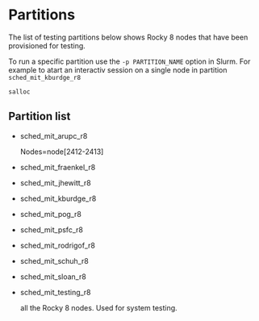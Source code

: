 # Partitions

The list of testing partitions below shows Rocky 8 nodes that have been provisioned for testing. 

To run a specific partition use the `-p PARTITION_NAME` option in Slurm. For example to atart an interactiv session on a single node in partition `sched_mit_kburdge_r8`

   ```
   salloc
   ```

## Partition list

* sched_mit_arupc_r8

    Nodes=node[2412-2413]


* sched_mit_fraenkel_r8



* sched_mit_jhewitt_r8


* sched_mit_kburdge_r8
   


* sched_mit_pog_r8


* sched_mit_psfc_r8


* sched_mit_rodrigof_r8


* sched_mit_schuh_r8


* sched_mit_sloan_r8


* sched_mit_testing_r8 
    
     all the Rocky 8 nodes. Used for system testing. 
